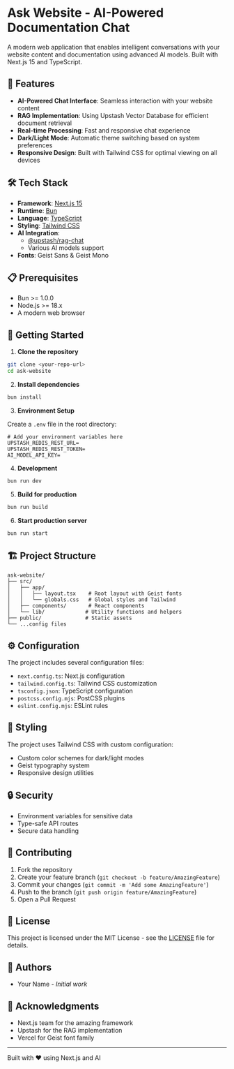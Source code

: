 # Ask Website - AI-Powered Documentation Chat

A modern web application that enables intelligent conversations with your website content and documentation using advanced AI models. Built with Next.js 15 and TypeScript.

## 🚀 Features

- **AI-Powered Chat Interface**: Seamless interaction with your website content
- **RAG Implementation**: Using Upstash Vector Database for efficient document retrieval
- **Real-time Processing**: Fast and responsive chat experience
- **Dark/Light Mode**: Automatic theme switching based on system preferences
- **Responsive Design**: Built with Tailwind CSS for optimal viewing on all devices

## 🛠 Tech Stack

- **Framework**: [Next.js 15](https://nextjs.org/)
- **Runtime**: [Bun](https://bun.sh/)
- **Language**: [TypeScript](https://www.typescriptlang.org/)
- **Styling**: [Tailwind CSS](https://tailwindcss.com/)
- **AI Integration**: 
  - [@upstash/rag-chat](https://github.com/upstash/rag-chat)
  - Various AI models support
- **Fonts**: Geist Sans & Geist Mono

## 📋 Prerequisites

- Bun >= 1.0.0
- Node.js >= 18.x
- A modern web browser

## 🚀 Getting Started

1. **Clone the repository**
```bash
git clone <your-repo-url>
cd ask-website
```

2. **Install dependencies**
```bash
bun install
```

3. **Environment Setup**

Create a `.env` file in the root directory:
```env
# Add your environment variables here
UPSTASH_REDIS_REST_URL=
UPSTASH_REDIS_REST_TOKEN=
AI_MODEL_API_KEY=
```

4. **Development**
```bash
bun run dev
```

5. **Build for production**
```bash
bun run build
```

6. **Start production server**
```bash
bun run start
```

## 🏗 Project Structure

```
ask-website/
├── src/
│   ├── app/
│   │   ├── layout.tsx    # Root layout with Geist fonts
│   │   └── globals.css   # Global styles and Tailwind
│   ├── components/       # React components
│   └── lib/             # Utility functions and helpers
├── public/              # Static assets
└── ...config files
```

## ⚙️ Configuration

The project includes several configuration files:

- `next.config.ts`: Next.js configuration
- `tailwind.config.ts`: Tailwind CSS customization
- `tsconfig.json`: TypeScript configuration
- `postcss.config.mjs`: PostCSS plugins
- `eslint.config.mjs`: ESLint rules

## 🎨 Styling

The project uses Tailwind CSS with custom configuration:

- Custom color schemes for dark/light modes
- Geist typography system
- Responsive design utilities

## 🔒 Security

- Environment variables for sensitive data
- Type-safe API routes
- Secure data handling

## 🤝 Contributing

1. Fork the repository
2. Create your feature branch (`git checkout -b feature/AmazingFeature`)
3. Commit your changes (`git commit -m 'Add some AmazingFeature'`)
4. Push to the branch (`git push origin feature/AmazingFeature`)
5. Open a Pull Request

## 📝 License

This project is licensed under the MIT License - see the [LICENSE](LICENSE) file for details.

## 👥 Authors

- Your Name - *Initial work*

## 🙏 Acknowledgments

- Next.js team for the amazing framework
- Upstash for the RAG implementation
- Vercel for Geist font family

---

Built with ❤️ using Next.js and AI
